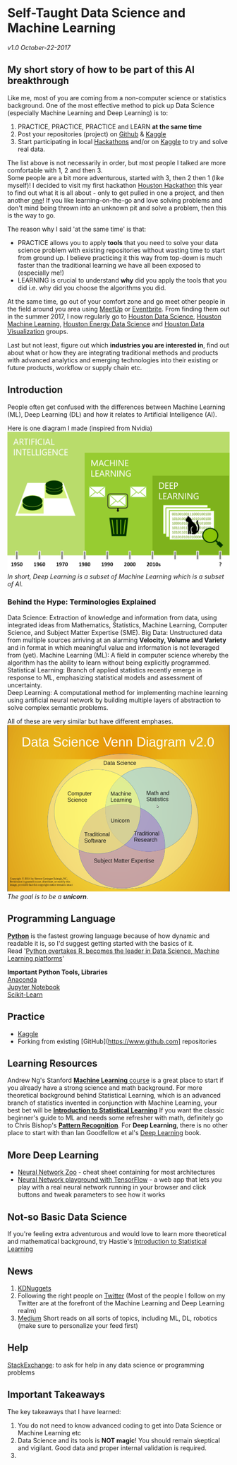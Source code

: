 # Self-Taught Data Science and Machine Learning
*v1.0 October-22-2017*

## My short story of how to be part of this AI breakthrough
Like me, most of you are coming from a non-computer science or statistics background. One of the most effective method to pick up Data Science (especially Machine Learning and Deep Learning) is to: 
1. PRACTICE, PRACTICE, PRACTICE and LEARN **at the same time**
2. Post your repositories (project) on [Github](https://www.github.com) & [Kaggle](https://www.kaggle.com)
3. Start participating in local [Hackathons](https://en.wikipedia.org/wiki/Hackathon) and/or on [Kaggle](https://www.kaggle.com) to try and solve real data.

The list above is not necessarily in order, but most people I talked are more comfortable with 1, 2 and then 3.  
Some people are a bit more adventurous, started with 3, then 2 then 1 (like myself)! I decided to visit my first hackathon [Houston Hackathon](http://houstonhackathon.com/) this year to find out what it is all about - only to get pulled in one a project, and then another [one](https://www.hackathon.com/event/geophysics-hackathon-2017-36373291494)! If you like learning-on-the-go and love solving problems and don't mind being thrown into an unknown pit and solve a problem, then this is the way to go.

The reason why I said 'at the same time' is that:
- PRACTICE allows you to apply **tools** that you need to solve your data science problem with existing repositories without wasting time to start from ground up. I believe practicing it this way from top-down is much faster than the traditional learning we have all been exposed to (especially me!)
- LEARNING is crucial to understand **why** did you apply the tools that you did i.e. why did you choose the algorithms you did.

At the same time, go out of your comfort zone and go meet other people in the field around you area using [MeetUp](http://www.meetup.com/) or [Eventbrite](https://www.eventbrite.com). From finding them out in the summer 2017, I now regularly go to [Houston Data Science](https://www.meetup.com/Houston-Data-Science/), [Houston Machine Learning](https://www.meetup.com/Houston-Machine-Learning/), [Houston Energy Data Science](https://www.meetup.com/Houston-Energy-Data-Science-Meetup/) and [Houston Data Visualization](https://www.meetup.com/Houston-Data-Visualization-Meetup/) groups.

Last but not least, figure out which **industries you are interested in**, find out about what or how they are integrating traditional methods and products with advanced analytics and emerging technologies into their existing or future products, workflow or supply chain etc.


## Introduction
People often get confused with the differences between Machine Learning (ML), Deep Learning (DL) and how it relates to Artificial Intelligence (AI).

Here is one diagram I made (inspired from Nvidia)
![](https://github.com/didiooi/beginnersguideML/blob/master/AI%20ML%20DL.png)
*In short, Deep Learning is a subset of Machine Learning which is a subset of AI.*

### Behind the Hype: Terminologies Explained

  Data Science: Extraction of knowledge and information from data, using integrated ideas from Mathematics, Statistics, Machine Learning, Computer Science, and Subject Matter Expertise (SME).
  Big Data: Unstructured data from multiple sources arriving at an alarming **Velocity, Volume and Variety** and in format in which meaningful value and information is not leveraged from (yet). Machine Learning (ML): A field in computer science whereby the algorithm has the ability to learn without being explicitly programmed.  
  Statistical Learning: Branch of applied statistics recently emerge in response to ML, emphasizing statistical models and assessment of uncertainty.  
 Deep Learning: A computational method for implementing machine learning using artificial neural network by building multiple layers of abstraction to solve complex semantic problems.

 All of these are very similar but have different emphases.
 ![](https://github.com/didiooi/beginnersguideML/blob/master/Data%20Sci.png)
 *The goal is to be a **unicorn**.*
 

## Programming Language
[**Python**](https://www.python.org/) is the fastest growing language because of how dynamic and readable it is, so I'd suggest getting started with the basics of it.  
Read '[Python overtakes R, becomes the leader in Data Science, Machine Learning platforms](https://www.kdnuggets.com/2017/08/python-overtakes-r-leader-analytics-data-science.html)'

**Important Python Tools, Libraries**  
[Anaconda](https://anaconda.org/)  
[Jupyter Notebook](http://jupyter.org/)  
[Scikit-Learn](http://scikit-learn.org)  

## Practice 
- [Kaggle](https://www.kaggle.com/)
- Forking from existing [GitHub](https://www.github.com] repositories

## Learning Resources
Andrew Ng's Stanford [**Machine Learning** course](https://www.coursera.org/learn/machine-learning) is a great place to start if you already have a strong science and math background. For more theoretical background behind Statistical Learning, which is an advanced branch of statistics invented in conjunction with Machine Learning, your best bet will be [**Introduction to Statistical Learning**](http://www-bcf.usc.edu/~gareth/ISL/) If you want the classic beginner's guide to ML and needs some refresher with math, definitely go to Chris Bishop's [**Pattern Recognition**](http://users.isr.ist.utl.pt/~wurmd/Livros/school/Bishop%20-%20Pattern%20Recognition%20And%20Machine%20Learning%20-%20Springer%20%202006.pdf). For **Deep Learning**, there is no other place to start with than Ian Goodfellow et al's [Deep Learning](http://www.deeplearningbook.org/) book.

## More Deep Learning
- [Neural Network Zoo](http://www.asimovinstitute.org/neural-network-zoo/) - cheat sheet containing for most architectures  
- [Neural Network playground with TensorFlow](http://playground.tensorflow.org) - a web app that lets you play with a real neural network running in your browser and click buttons and tweak parameters to see how it works


## Not-so Basic Data Science
If you're feeling extra adventurous and would love to learn more theoretical and mathematical background, try Hastie's [Introduction to Statistical Learning](https://web.stanford.edu/~hastie/ElemStatLearn/)

## News
1. [KDNuggets](https://www.kdnuggets.com/)  
2. Following the right people on [Twitter](https://twitter.com/didiooi/following) (Most of the people I follow on my Twitter are at the forefront of the Machine Learning and Deep Learning realm)  
3. [Medium](https://medium.com) Short reads on all sorts of topics, including ML, DL, robotics (make sure to personalize your feed first)

## Help
[StackExchange](https://stackexchange.com/): to ask for help in any data science or programming problems

## Important Takeaways
The key takeaways that I have learned:
1. You do not need to know advanced coding to get into Data Science or Machine Learning etc
2. Data Science and its tools is **NOT magic**! You should remain skeptical and vigilant. Good data and proper internal validation is required.
3. 








